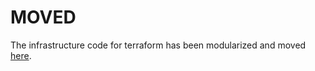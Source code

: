 
# MOVED

The infrastructure code for terraform has been modularized and moved [here](https://github.com/mjcramer/terraform-cloudflow).

